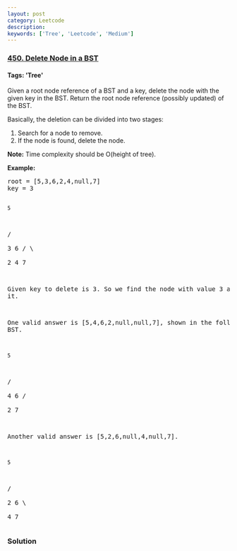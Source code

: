 ```yaml
---
layout: post
category: Leetcode
description: 
keywords: ['Tree', 'Leetcode', 'Medium']
---
```

### [450. Delete Node in a BST](https://leetcode.com/problems/delete-node-in-a-bst)

#### Tags: 'Tree'

<div class="content__u3I1 question-content__JfgR"><div><p>Given a root node reference of a BST and a key, delete the node with the given key in the BST. Return the root node reference (possibly updated) of the BST.</p>
<p>Basically, the deletion can be divided into two stages:
</p><ol>
<li>Search for a node to remove.</li>
<li>If the node is found, delete the node.</li>
</ol>
<p></p>
<p><b>Note:</b> Time complexity should be O(height of tree).</p>
<p><b>Example:</b>
</p><pre>root = [5,3,6,2,4,null,7]
key = 3

    5
   / \
  3   6
 / \   \
2   4   7

Given key to delete is 3. So we find the node with value 3 and delete it.

One valid answer is [5,4,6,2,null,null,7], shown in the following BST.

    5
   / \
  4   6
 /     \
2       7

Another valid answer is [5,2,6,null,4,null,7].

    5
   / \
  2   6
   \   \
    4   7
</pre>
<p></p></div></div>

### Solution
